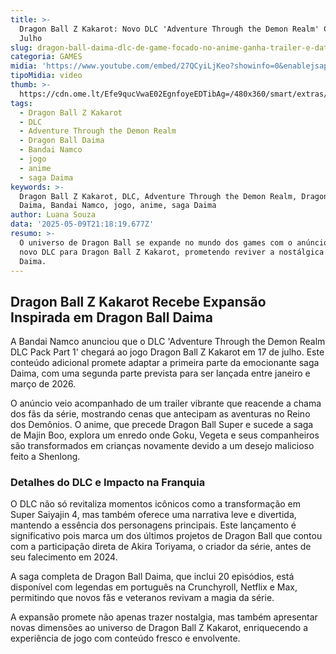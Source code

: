 ```yaml
---
title: >-
  Dragon Ball Z Kakarot: Novo DLC 'Adventure Through the Demon Realm' Chega em
  Julho
slug: dragon-ball-daima-dlc-de-game-focado-no-anime-ganha-trailer-e-data
categoria: GAMES
midia: 'https://www.youtube.com/embed/27QCyiLjKeo?showinfo=0&enablejsapi=1'
tipoMidia: video
thumb: >-
  https://cdn.ome.lt/Efe9qucVwaE02EgnfoyeEDTibAg=/480x360/smart/extras/conteudos/01_AvcfmbO.jpg
tags:
  - Dragon Ball Z Kakarot
  - DLC
  - Adventure Through the Demon Realm
  - Dragon Ball Daima
  - Bandai Namco
  - jogo
  - anime
  - saga Daima
keywords: >-
  Dragon Ball Z Kakarot, DLC, Adventure Through the Demon Realm, Dragon Ball
  Daima, Bandai Namco, jogo, anime, saga Daima
author: Luana Souza
data: '2025-05-09T21:18:19.677Z'
resumo: >-
  O universo de Dragon Ball se expande no mundo dos games com o anúncio de um
  novo DLC para Dragon Ball Z Kakarot, prometendo reviver a nostálgica saga
  Daima.
---
```


## Dragon Ball Z Kakarot Recebe Expansão Inspirada em Dragon Ball Daima

A Bandai Namco anunciou que o DLC 'Adventure Through the Demon Realm DLC Pack Part 1' chegará ao jogo Dragon Ball Z Kakarot em 17 de julho. Este conteúdo adicional promete adaptar a primeira parte da emocionante saga Daima, com uma segunda parte prevista para ser lançada entre janeiro e março de 2026.

O anúncio veio acompanhado de um trailer vibrante que reacende a chama dos fãs da série, mostrando cenas que antecipam as aventuras no Reino dos Demônios. O anime, que precede Dragon Ball Super e sucede a saga de Majin Boo, explora um enredo onde Goku, Vegeta e seus companheiros são transformados em crianças novamente devido a um desejo malicioso feito a Shenlong.

### Detalhes do DLC e Impacto na Franquia

O DLC não só revitaliza momentos icônicos como a transformação em Super Saiyajin 4, mas também oferece uma narrativa leve e divertida, mantendo a essência dos personagens principais. Este lançamento é significativo pois marca um dos últimos projetos de Dragon Ball que contou com a participação direta de Akira Toriyama, o criador da série, antes de seu falecimento em 2024.

A saga completa de Dragon Ball Daima, que inclui 20 episódios, está disponível com legendas em português na Crunchyroll, Netflix e Max, permitindo que novos fãs e veteranos revivam a magia da série.

A expansão promete não apenas trazer nostalgia, mas também apresentar novas dimensões ao universo de Dragon Ball Z Kakarot, enriquecendo a experiência de jogo com conteúdo fresco e envolvente.
